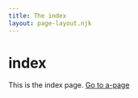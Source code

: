```yaml
---
title: The index
layout: page-layout.njk
---
```


# index

This is the index page.
[Go to a-page](/a-page)
